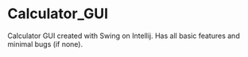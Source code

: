 # Calculator_GUI
Calculator GUI created with Swing on Intellij. Has all basic features and minimal bugs (if none).
